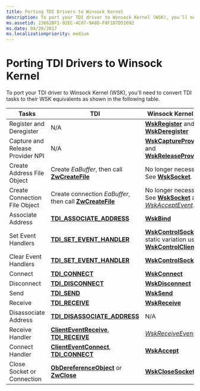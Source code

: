 ```yaml
---
title: Porting TDI Drivers to Winsock Kernel
description: To port your TDI driver to Winsock Kernel (WSK), you'll need to convert TDI tasks to their WSK equivalents as shown in the following table.
ms.assetid: 23662BF1-92EC-4C07-9A8D-F8F1D7D51692
ms.date: 04/20/2017
ms.localizationpriority: medium
---
```


# Porting TDI Drivers to Winsock Kernel


To port your TDI driver to Winsock Kernel (WSK), you'll need to convert TDI tasks to their WSK equivalents as shown in the following table.

| Tasks                            | TDI                                                                                       | Winsock Kernel (WSK)                                                                                                          |
|----------------------------------|-------------------------------------------------------------------------------------------|-------------------------------------------------------------------------------------------------------------------------------|
| Register and Deregister          | N/A                                                                                       | [**WskRegister**](https://docs.microsoft.com/windows-hardware/drivers/ddi/wsk/nf-wsk-wskregister) and [**WskDeregister**](https://docs.microsoft.com/windows-hardware/drivers/ddi/wsk/nf-wsk-wskderegister)                                       |
| Capture and Release Provider NPI | N/A                                                                                       | [**WskCaptureProviderNPI**](https://docs.microsoft.com/windows-hardware/drivers/ddi/wsk/nf-wsk-wskcaptureprovidernpi) and [**WskReleaseProviderNPI**](https://docs.microsoft.com/windows-hardware/drivers/ddi/wsk/nf-wsk-wskreleaseprovidernpi)   |
| Create Address File Object       | Create *EaBuffer*, then call [**ZwCreateFile**](https://docs.microsoft.com/windows-hardware/drivers/ddi/ntifs/nf-ntifs-ntcreatefile)                      | No longer necessary. See [**WskSocket**](https://docs.microsoft.com/windows-hardware/drivers/ddi/wsk/nc-wsk-pfn_wsk_socket).                                                                 |
| Create Connection File Object    | Create connection *EaBuffer*, then call [**ZwCreateFile**](https://docs.microsoft.com/windows-hardware/drivers/ddi/ntifs/nf-ntifs-ntcreatefile)           | No longer necessary. See [**WskSocket**](https://docs.microsoft.com/windows-hardware/drivers/ddi/wsk/nc-wsk-pfn_wsk_socket) and [*WskAcceptEvent*](https://docs.microsoft.com/windows-hardware/drivers/ddi/wsk/nc-wsk-pfn_wsk_accept_event).                 |
| Associate Address                | [**TDI\_ASSOCIATE\_ADDRESS**](https://docs.microsoft.com/previous-versions/windows/hardware/network/ff565080(v=vs.85))                                | [**WskBind**](https://docs.microsoft.com/windows-hardware/drivers/ddi/wsk/nc-wsk-pfn_wsk_bind)                                                                                               |
| Set Event Handlers               | [**TDI\_SET\_EVENT\_HANDLER**](https://docs.microsoft.com/previous-versions/windows/hardware/network/ff565576(v=vs.85))                               | [**WskControlSocket**](https://docs.microsoft.com/windows-hardware/drivers/ddi/wsk/nc-wsk-pfn_wsk_control_socket) or static variation using [**WskControlClient**](https://docs.microsoft.com/windows-hardware/drivers/ddi/wsk/nc-wsk-pfn_wsk_control_client) |
| Clear Event Handlers             | [**TDI\_SET\_EVENT\_HANDLER**](https://docs.microsoft.com/previous-versions/windows/hardware/network/ff565576(v=vs.85))                               | [**WskControlSocket**](https://docs.microsoft.com/windows-hardware/drivers/ddi/wsk/nc-wsk-pfn_wsk_control_socket)                                                                             |
| Connect                          | [**TDI\_CONNECT**](https://docs.microsoft.com/previous-versions/windows/hardware/network/ff565083(v=vs.85))                                                     | [**WskConnect**](https://docs.microsoft.com/windows-hardware/drivers/ddi/wsk/nc-wsk-pfn_wsk_connect)                                                                                         |
| Disconnect                       | [**TDI\_DISCONNECT**](https://docs.microsoft.com/previous-versions/windows/hardware/network/ff565090(v=vs.85))                                               | [**WskDisconnect**](https://docs.microsoft.com/windows-hardware/drivers/ddi/wsk/nc-wsk-pfn_wsk_disconnect)                                                                                   |
| Send                             | [**TDI\_SEND**](https://docs.microsoft.com/previous-versions/windows/hardware/network/ff565549(v=vs.85))                                                           | [**WskSend**](https://docs.microsoft.com/windows-hardware/drivers/ddi/wsk/nc-wsk-pfn_wsk_send)                                                                                               |
| Receive                          | [**TDI\_RECEIVE**](https://docs.microsoft.com/previous-versions/windows/hardware/network/ff565131(v=vs.85))                                                     | [**WskReceive**](https://docs.microsoft.com/windows-hardware/drivers/ddi/wsk/nc-wsk-pfn_wsk_receive)                                                                                         |
| Disassociate Address             | [**TDI\_DISASSOCIATE\_ADDRESS**](https://docs.microsoft.com/previous-versions/windows/hardware/network/ff565089(v=vs.85))                          | N/A                                                                                                                           |
| Receive Handler                  | [**ClientEventReceive**](https://docs.microsoft.com/previous-versions/windows/hardware/network/ff545260(v=vs.85)), [**TDI\_RECEIVE**](https://docs.microsoft.com/previous-versions/windows/hardware/network/ff565131(v=vs.85)) | [*WskReceiveEvent*](https://docs.microsoft.com/windows-hardware/drivers/ddi/wsk/nc-wsk-pfn_wsk_receive_event)                                                                                 |
| Connect Handler                  | [**ClientEventConnect**](https://docs.microsoft.com/previous-versions/windows/hardware/network/ff544257(v=vs.85)), [**TDI\_CONNECT**](https://docs.microsoft.com/previous-versions/windows/hardware/network/ff565083(v=vs.85)) | [**WskAccept**](https://docs.microsoft.com/windows-hardware/drivers/ddi/wsk/nc-wsk-pfn_wsk_accept)                                                                                           |
| Close Socket or Connection       | [**ObDereferenceObject**](https://docs.microsoft.com/windows-hardware/drivers/ddi/wdm/nf-wdm-obdereferenceobject) or [**ZwClose**](https://docs.microsoft.com/windows-hardware/drivers/ddi/ntifs/nf-ntifs-ntclose)    | [**WskCloseSocket**](https://docs.microsoft.com/windows-hardware/drivers/ddi/wsk/nc-wsk-pfn_wsk_close_socket)                                                                                 |

 

 

 





